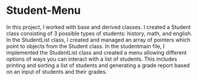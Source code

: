 # Student-Menu

In this project, I worked with base and derived classes. 
I created a Student class consisting of 3 possible types of students: history, math, and english. 
In the StudentList class, I created and managed an array of pointers which point to objects from the Student class. 
In the studentmain file, I implemented the StudentList class and created a menu allowing different options of ways you can interact with a list of students. This includes printing and sorting a list of students and generating a grade report based on an input of students and their grades. 
